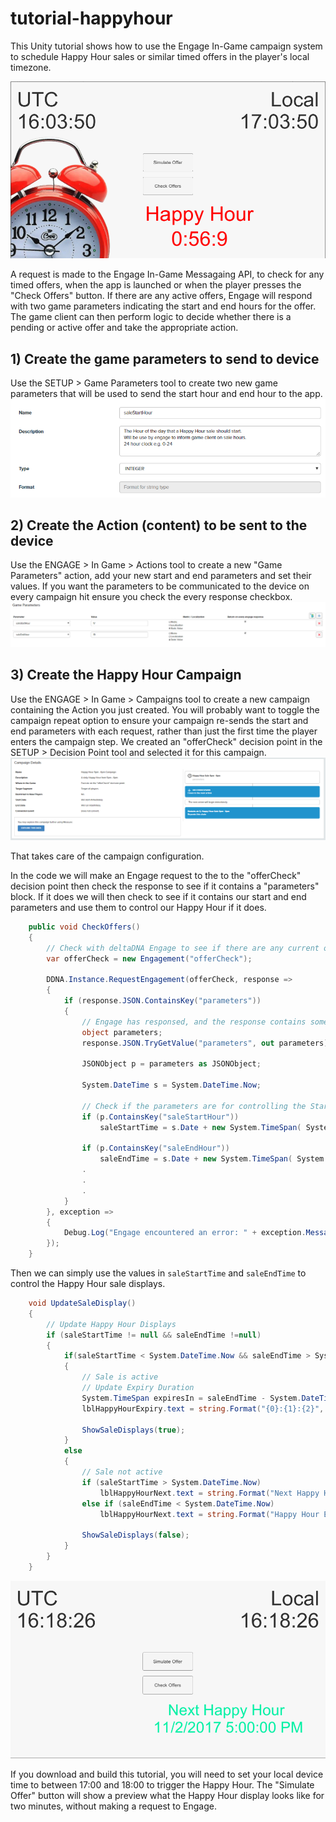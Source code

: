 # tutorial-happyhour
This Unity tutorial shows how to use the Engage In-Game campaign system to schedule Happy Hour sales or similar timed offers in the player's local timezone. 

![screenshot](/Assets/Images/HappyHour-Screenshot.png)

A request is made to the Engage In-Game Messagaing API, to check for any timed offers, when the app is launched or when the player presses the "Check Offers" button. If there are any active offers, Engage will respond with two game parameters indicating the start and end hours for the offer. The game client can then perform logic to decide whether there is a pending or active offer and take the appropriate action. 

## 1) Create the game parameters to send to device
Use the SETUP > Game Parameters tool to create two new game parameters that will be used to send the start hour and end hour to the app.
![parameters](/Assets/Images/saleStartHour.png)

## 2) Create the Action (content) to be sent to the device
Use the ENGAGE > In Game > Actions tool to create a new "Game Parameters" action, add your new start and end parameters and set their values. If you want the parameters to be communicated to the device on every campaign hit ensure you check the every response checkbox.
![game parameters action](/Assets/Images/HappyHourActionParameters.png)

## 3) Create the Happy Hour Campaign 
Use the ENGAGE > In Game > Campaigns tool to create a new campaign containing the Action you just created. You will probably want to toggle the campaign repeat option to ensure your campaign re-sends the start and end parameters with each request, rather than just the first time the player enters the campaign step. We created an "offerCheck" decision point in the SETUP > Decision Point tool and selected it for this campaign.  
![campaign configuration](/Assets/Images/HappyHour-Campaign.png)

That takes care of the campaign configuration. 

In the code we will make an Engage request to the to the "offerCheck" decision point then check the response to see if it contains a "parameters" block. If it does we will then check to see if it contains our start and end parameters and use them to control our Happy Hour if it does. 
```C#
    public void CheckOffers()
    {
        // Check with deltaDNA Engage to see if there are any current offers. 
        var offerCheck = new Engagement("offerCheck");
        
        DDNA.Instance.RequestEngagement(offerCheck, response =>
        {            
            if (response.JSON.ContainsKey("parameters"))
            {      
                // Engage has responsed, and the response contains some paramters for the game client. 
                object parameters;
                response.JSON.TryGetValue("parameters", out parameters);

                JSONObject p = parameters as JSONObject;

                System.DateTime s = System.DateTime.Now;

                // Check if the parameters are for controlling the Start and End time of an offer. 
                if (p.ContainsKey("saleStartHour"))
                    saleStartTime = s.Date + new System.TimeSpan( System.Convert.ToInt32(p["saleStartHour"]),0, 0); 
                    
                if (p.ContainsKey("saleEndHour"))
                    saleEndTime = s.Date + new System.TimeSpan( System.Convert.ToInt32(p["saleEndHour"]), 0,0);
                .
                .
                .                   
            }
        }, exception =>
        {
            Debug.Log("Engage encountered an error: " + exception.Message);
        });
    }
```

Then we can simply use the values in `saleStartTime` and `saleEndTime` to control the Happy Hour sale displays. 

```C#
    void UpdateSaleDisplay()
    {
        // Update Happy Hour Displays
        if (saleStartTime != null && saleEndTime !=null)
        {            
            if(saleStartTime < System.DateTime.Now && saleEndTime > System.DateTime.Now)
            {
                // Sale is active 
                // Update Expiry Duration                
                System.TimeSpan expiresIn = saleEndTime - System.DateTime.Now;
                lblHappyHourExpiry.text = string.Format("{0}:{1}:{2}", expiresIn.Hours, expiresIn.Minutes, expiresIn.Seconds);
            
                ShowSaleDisplays(true);                               
            }
            else
            {
                // Sale not active
                if (saleStartTime > System.DateTime.Now)
                    lblHappyHourNext.text = string.Format("Next Happy Hour \n{0}", saleStartTime.ToString());
                else if (saleEndTime < System.DateTime.Now)
                    lblHappyHourNext.text = string.Format("Happy Hour Expired at\n{0}", saleEndTime.ToString());
                    
                ShowSaleDisplays(false);
            }
        }
    }
```

![screenshot](/Assets/Images/HappyHour-Screenshot2.png)

If you download and build this tutorial, you will need to set your local device time to between 17:00 and 18:00 to trigger the Happy Hour. The "Simulate Offer" button will show a preview what the Happy Hour display looks like for two minutes, without making a request to Engage. 
